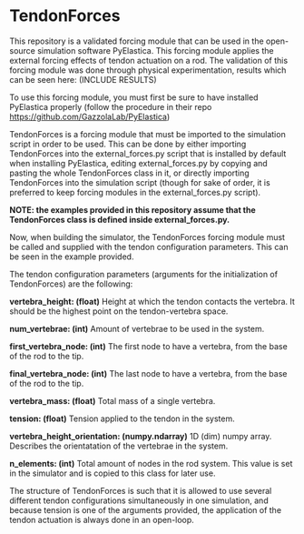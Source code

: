 # TendonForces
This repository is a validated forcing module that can be used in the open-source simulation software PyElastica. This forcing module applies the external forcing effects of tendon actuation on a rod. The validation of this forcing module was done through physical experimentation, results which can be seen here: (INCLUDE RESULTS)

To use this forcing module, you must first be sure to have installed PyElastica properly (follow the procedure in their repo https://github.com/GazzolaLab/PyElastica)

TendonForces is a forcing module that must be imported to the simulation script in order to be used. This can be done by either importing TendonForces into the external_forces.py script that is installed by default when installing PyElastica, editing external_forces.py by copying and pasting the whole TendonForces class in it, or directly importing TendonForces into the simulation script (though for sake of order, it is preferred to keep forcing modules in the external_forces.py script).

**NOTE: the examples provided in this repository assume that the TendonForces class is defined inside external_forces.py.**

Now, when building the simulator, the TendonForces forcing module must be called and supplied with the tendon configuration parameters. This can be seen in the example provided.

The tendon configuration parameters (arguments for the initialization of TendonForces) are the following:

**vertebra_height: (float)**
        Height at which the tendon contacts the vertebra. It should be the highest point on the tendon-vertebra space.
        
**num_vertebrae: (int)**
        Amount of vertebrae to be used in the system.
        
**first_vertebra_node: (int)**
        The first node to have a vertebra, from the base of the rod to the tip.
        
**final_vertebra_node: (int)**
        The last node to have a vertebra, from the base of the rod to the tip.
        
**vertebra_mass: (float)**
        Total mass of a single vertebra.
        
**tension: (float)**
        Tension applied to the tendon in the system.
        
**vertebra_height_orientation: (numpy.ndarray)**
        1D (dim) numpy array. Describes the orientatation of the vertebrae in the system.
        
**n_elements: (int)**
        Total amount of nodes in the rod system. This value is set in the simulator and is copied to this class for later use.

The structure of TendonForces is such that it is allowed to use several different tendon configurations simultaneously in one simulation, and because tension is one of the arguments provided, the application of the tendon actuation is always done in an open-loop.

